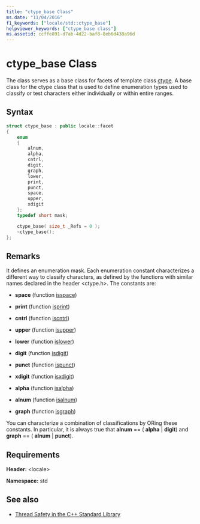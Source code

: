 ```yaml
---
title: "ctype_base Class"
ms.date: "11/04/2016"
f1_keywords: ["locale/std::ctype_base"]
helpviewer_keywords: ["ctype_base class"]
ms.assetid: ccffe891-d7ab-4d22-baf8-8eb6d438a96d
---
```

# ctype_base Class

The class serves as a base class for facets of template class [ctype](../standard-library/ctype-class.md). A base class for the ctype class that is used to define enumeration types used to classify or test characters either individually or within entire ranges.

## Syntax

```cpp
struct ctype_base : public locale::facet
{
    enum
    {
        alnum,
        alpha,
        cntrl,
        digit,
        graph,
        lower,
        print,
        punct,
        space,
        upper,
        xdigit
    };
    typedef short mask;

    ctype_base( size_t _Refs = 0 );
    ~ctype_base();
};
```

## Remarks

It defines an enumeration mask. Each enumeration constant characterizes a different way to classify characters, as defined by the functions with similar names declared in the header \<ctype.h>. The constants are:

- **space** (function [isspace](../standard-library/locale-functions.md#isspace))

- **print** (function [isprint](../standard-library/locale-functions.md#isprint))

- **cntrl** (function [iscntrl](../standard-library/locale-functions.md#iscntrl))

- **upper** (function [isupper](../standard-library/locale-functions.md#isupper))

- **lower** (function [islower](../standard-library/locale-functions.md#islower))

- **digit** (function [isdigit](../standard-library/locale-functions.md#isdigit))

- **punct** (function [ispunct](../standard-library/locale-functions.md#ispunct))

- **xdigit** (function [isxdigit](../standard-library/locale-functions.md#isxdigit))

- **alpha** (function [isalpha](../standard-library/locale-functions.md#isalpha))

- **alnum** (function [isalnum](../standard-library/locale-functions.md#isalnum))

- **graph** (function [isgraph](../standard-library/locale-functions.md#isgraph))

You can characterize a combination of classifications by ORing these constants. In particular, it is always true that **alnum** == ( **alpha** &#124; **digit**\) and **graph** \=\= \( **alnum** &#124; **punct**).

## Requirements

**Header:** \<locale>

**Namespace:** std

## See also

- [Thread Safety in the C++ Standard Library](../standard-library/thread-safety-in-the-cpp-standard-library.md)
